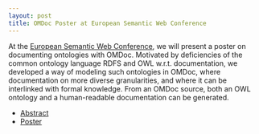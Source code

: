 ```yaml
---
layout: post
title: OMDoc Poster at European Semantic Web Conference
---
```


At the [European Semantic Web Conference](http://www.eswc2009.org), we will present a poster on documenting ontologies with OMDoc.  Motivated by deficiencies of the common ontology language RDFS and OWL w.r.t. documentation, we developed a way of modeling such ontologies in OMDoc, where documentation on more diverse granularities, and where it can be interlinked with formal knowledge.  From an OMDoc source, both an OWL ontology and a human-readable documentation can be generated.
 * [Abstract](http://kwarc.info/clange/pubs/onto-doc-eswc09-poster.pdf)
 * [Poster](http://kwarc.info/clange/pubs/onto-doc-eswc09-a0poster.pdf)
